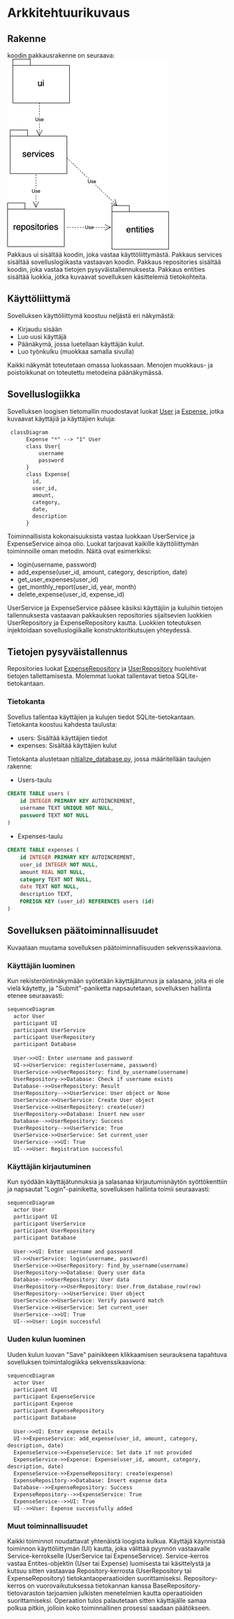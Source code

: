 # Arkkitehtuurikuvaus
## Rakenne
koodin pakkausrakenne on seuraava:
![Pakkausrakenne](./pics/arkkitehtuuri_pakkaus.png)  
Pakkaus ui sisältää koodin, joka vastaa käyttöliittymästä. Pakkaus services sisältää sovelluslogiikasta vastaavan koodin. Pakkaus repositories sisältää koodin, joka vastaa tietojen pysyväistallennuksesta. Pakkaus entities sisältää luokkia, jotka kuvaavat sovelluksen käsittelemiä tietokohteita.

## Käyttöliittymä

Sovelluksen käyttöliittymä koostuu neljästä eri näkymästä:

- Kirjaudu sisään
- Luo uusi käyttäjä
- Päänäkymä, jossa luetellaan käyttäjän kulut.
- Luo työnkulku (muokkaa samalla sivulla)

Kaikki näkymät toteutetaan omassa luokassaan. Menojen muokkaus- ja poistoikkunat on toteutettu metodeina päänäkymässä.

## Sovelluslogiikka

Sovelluksen loogisen tietomallin muodostavat luokat [User](/src/entities/user.py) ja [Expense](/src/entities/expenses.py), jotka kuvaavat käyttäjiä ja käyttäjien kuluja:

```mermaid
 classDiagram
      Expense "*" --> "1" User
      class User{
          username
          password
      }
      class Expense{
        id,
        user_id,
        amount,
        category,
        date,
        description
      }
```
Toiminnallisista kokonaisuuksista vastaa luokkaan UserService ja ExpenseService ainoa olio. Luokat tarjoavat kaikille käyttöliittymän toiminnoille oman metodin. Näitä ovat esimerkiksi:

- login(username, password)
- add_expense(user_id, amount, category, description, date)
- get_user_expenses(user_id)
- get_monthly_report(user_id, year, month)
- delete_expense(user_id, expense_id)

UserService ja ExpenseService pääsee käsiksi käyttäjiin ja kuluihin tietojen tallennuksesta vastaavan pakkauksen repositories sijaitsevien luokkien UserRepository ja ExpenseRepository kautta. Luokkien toteutuksen injektoidaan sovelluslogiikalle konstruktoritkutsujen yhteydessä.

## Tietojen pysyväistallennus
Repositories luokat [ExpenseRepository](/src/repositories/expense_repository.py) ja [UserRepository](/src/repositories/user_repository.py) huolehtivat tietojen tallettamisesta. Molemmat luokat tallentavat tietoa SQLite-tietokantaan.
### Tietokanta
Sovellus tallentaa käyttäjien ja kulujen tiedot SQLite-tietokantaan. Tietokanta koostuu kahdesta taulusta:
- users: Sisältää käyttäjien tiedot
- expenses: Sisältää käyttäjien kulut

Tietokanta alustetaan [nitialize_database.py](/src/initialize_database.py), jossa määritellään taulujen rakenne:
- Users-taulu
```sql
CREATE TABLE users (
    id INTEGER PRIMARY KEY AUTOINCREMENT,
    username TEXT UNIQUE NOT NULL,
    password TEXT NOT NULL
)
```
- Expenses-taulu
```sql
CREATE TABLE expenses (
    id INTEGER PRIMARY KEY AUTOINCREMENT,
    user_id INTEGER NOT NULL,
    amount REAL NOT NULL,
    category TEXT NOT NULL,
    date TEXT NOT NULL,
    description TEXT,
    FOREIGN KEY (user_id) REFERENCES users (id)
)
```

## Sovelluksen päätoiminnallisuudet
Kuvaataan muutama sovelluksen päätoiminnallisuuden sekvenssikaaviona.

### Käyttäjän luominen
Kun rekisteröintinäkymään syötetään käyttäjätunnus ja salasana, joita ei ole vielä käytetty, ja "Submit"-paniketta napsautetaan, sovelluksen hallinta etenee seuraavasti:
```mermaid
sequenceDiagram
  actor User
  participant UI
  participant UserService
  participant UserRepository
  participant Database
  
  User->>UI: Enter username and password
  UI->>UserService: register(username, password)
  UserService->>UserRepository: find_by_username(username)
  UserRepository->>Database: Check if username exists
  Database-->>UserRepository: Result
  UserRepository-->>UserService: User object or None
  UserService->>UserService: Create User object
  UserService->>UserRepository: create(user)
  UserRepository->>Database: Insert new user
  Database-->>UserRepository: Success
  UserRepository-->>UserService: True
  UserService->>UserService: Set current_user
  UserService-->>UI: True
  UI-->>User: Registration successful
```

### Käyttäjän kirjautuminen
Kun syödään käyttäjätunnuksia ja salasanaa kirjautumisnäytön syöttökenttiin ja napsautat "Login"-painiketta, sovelluksen hallinta toimii seuraavasti:
```mermaid
sequenceDiagram
  actor User
  participant UI
  participant UserService
  participant UserRepository
  participant Database
  
  User->>UI: Enter username and password
  UI->>UserService: login(username, password)
  UserService->>UserRepository: find_by_username(username)
  UserRepository->>Database: Query user data
  Database-->>UserRepository: User data
  UserRepository->>UserRepository: User.from_database_row(row)
  UserRepository-->>UserService: User object
  UserService->>UserService: Verify password match
  UserService->>UserService: Set current_user
  UserService-->>UI: True
  UI-->>User: Login successful
  ```

### Uuden kulun luominen
Uuden kulun luovan "Save" painikkeen klikkaamisen seurauksena tapahtuva sovelluksen toimintalogiikka sekvenssikaaviona:
```mermaid
sequenceDiagram
  actor User
  participant UI
  participant ExpenseService
  participant Expense
  participant ExpenseRepository
  participant Database
  
  User->>UI: Enter expense details
  UI->>ExpenseService: add_expense(user_id, amount, category, description, date)
  ExpenseService->>ExpenseService: Set date if not provided
  ExpenseService->>Expense: Expense(user_id, amount, category, description, date)
  ExpenseService->>ExpenseRepository: create(expense)
  ExpenseRepository->>Database: Insert expense data
  Database-->>ExpenseRepository: Success
  ExpenseRepository-->>ExpenseService: True
  ExpenseService-->>UI: True
  UI-->>User: Expense successfully added
```
### Muut toiminnallisuudet
Kaikki toiminnot noudattavat yhtenäistä loogista kulkua. Käyttäjä käynnistää toiminnon käyttöliittymän (UI) kautta, joka välittää pyynnön vastaavalle Service-kerrokselle (UserService tai ExpenseService). Service-kerros vastaa Entites-objektin (User tai Expense) luomisesta tai käsittelystä ja kutsuu sitten vastaavaa Repository-kerrosta (UserRepository tai ExpenseRepository) tietokantaoperaatioiden suorittamiseksi. Repository-kerros on vuorovaikutuksessa tietokannan kanssa BaseRepository-tietovaraston tarjoamien julkisten menetelmien kautta operaatioiden suorittamiseksi. Operaation tulos palautetaan sitten käyttäjälle samaa polkua pitkin, jolloin koko toiminnallinen prosessi saadaan päätökseen.
